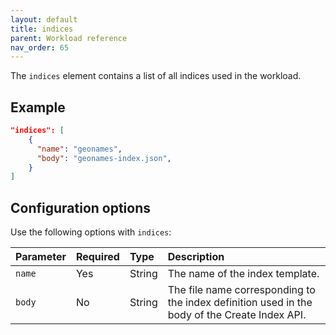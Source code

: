 ```yaml
---
layout: default
title: indices
parent: Workload reference
nav_order: 65
---
```


The `indices` element contains a list of all indices used in the workload. 

## Example

```json
"indices": [
    {
      "name": "geonames",
      "body": "geonames-index.json",
    }
]
```

## Configuration options

Use the following options with `indices`:

Parameter | Required | Type | Description
:--- | :--- | :--- | :---
| `name` | Yes | String | The name of the index template. |
| `body` | No | String | The file name corresponding to the index definition used in the body of the Create Index API. |
